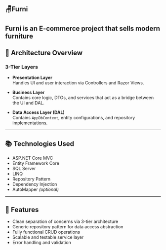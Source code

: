 ## 🪑Furni 
Furni is an E-commerce project that sells modern furniture 
---

## 🧱 Architecture Overview

### 3-Tier Layers

- **Presentation Layer**  
  Handles UI and user interaction via Controllers and Razor Views.

- **Business Layer**  
  Contains core logic, DTOs, and services that act as a bridge between the UI and DAL.

- **Data Access Layer (DAL)**  
  Contains `AppDbContext`, entity configurations, and repository implementations.

---

## 📚 Technologies Used

- ASP.NET Core MVC  
- Entity Framework Core  
- SQL Server  
- LINQ  
- Repository Pattern  
- Dependency Injection  
- AutoMapper *(optional)*

---

## 🧩 Features

- Clean separation of concerns via 3-tier architecture  
- Generic repository pattern for data access abstraction  
- Fully functional CRUD operations  
- Scalable and testable service layer  
- Error handling and validation


